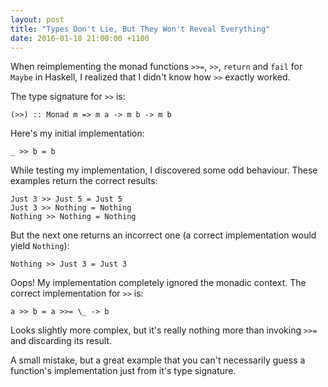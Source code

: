 ```yaml
---
layout: post
title: "Types Don't Lie, But They Won't Reveal Everything"
date: 2016-01-18 21:00:00 +1100
---
```


When reimplementing the monad functions `>>=`, `>>`, `return` and `fail` for `Maybe` in Haskell, I realized that I didn't know how `>>` exactly worked.

The type signature for `>>` is:

    (>>) :: Monad m => m a -> m b -> m b


Here's my initial implementation:

    _ >> b = b


While testing my implementation, I discovered some odd behaviour. These examples return the correct results:

    Just 3 >> Just 5 = Just 5
    Just 3 >> Nothing = Nothing
    Nothing >> Nothing = Nothing


But the next one returns an incorrect one (a correct implementation would yield `Nothing`):

    Nothing >> Just 3 = Just 3


Oops! My implementation completely ignored the monadic context. The correct implementation for `>>` is:

    a >> b = a >>= \_ -> b


Looks slightly more complex, but it's really nothing more than invoking `>>=` and discarding its result.

A small mistake, but a great example that you can't necessarily guess a function's implementation just from it's type signature.